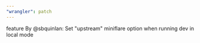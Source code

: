 ```yaml
---
"wrangler": patch
---
```


feature By @sbquinlan: Set "upstream" miniflare option when running dev in local mode
